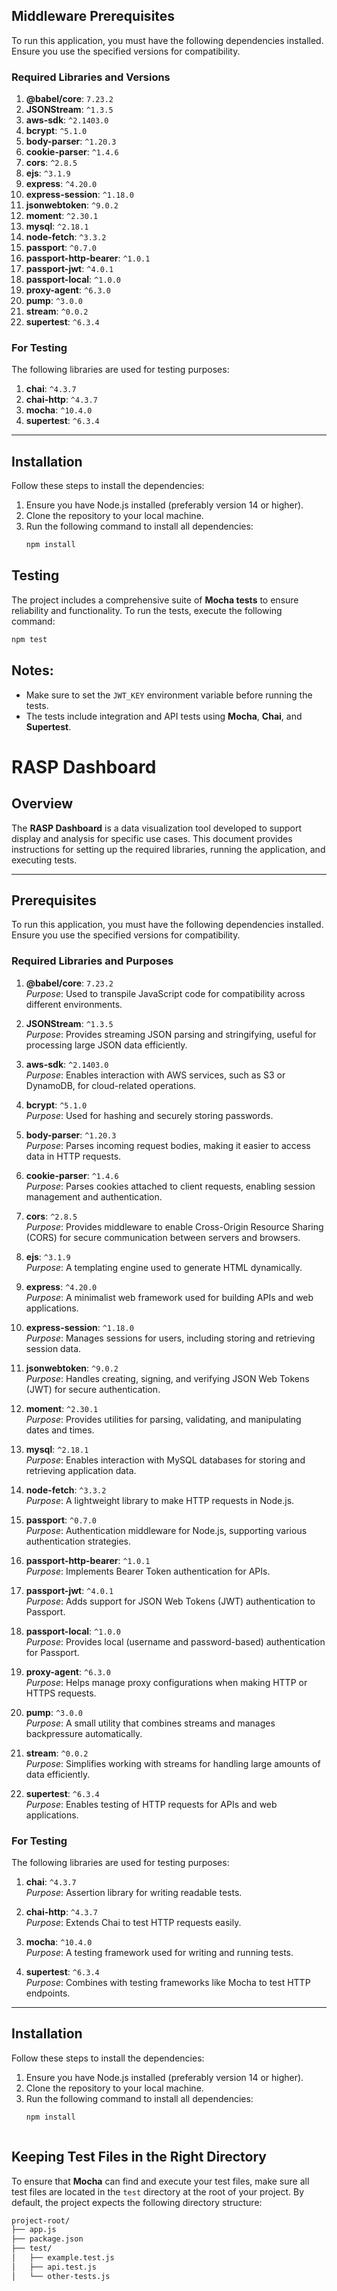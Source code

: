 

## Middleware Prerequisites
To run this application, you must have the following dependencies installed. Ensure you use the specified versions for compatibility.

### Required Libraries and Versions

1. **@babel/core**: `7.23.2`
2. **JSONStream**: `^1.3.5`
3. **aws-sdk**: `^2.1403.0`
4. **bcrypt**: `^5.1.0`
5. **body-parser**: `^1.20.3`
6. **cookie-parser**: `^1.4.6`
7. **cors**: `^2.8.5`
8. **ejs**: `^3.1.9`
9. **express**: `^4.20.0`
10. **express-session**: `^1.18.0`
11. **jsonwebtoken**: `^9.0.2`
12. **moment**: `^2.30.1`
13. **mysql**: `^2.18.1`
14. **node-fetch**: `^3.3.2`
15. **passport**: `^0.7.0`
16. **passport-http-bearer**: `^1.0.1`
17. **passport-jwt**: `^4.0.1`
18. **passport-local**: `^1.0.0`
19. **proxy-agent**: `^6.3.0`
20. **pump**: `^3.0.0`
21. **stream**: `^0.0.2`
22. **supertest**: `^6.3.4`

### For Testing
The following libraries are used for testing purposes:
1. **chai**: `^4.3.7`
2. **chai-http**: `^4.3.7`
3. **mocha**: `^10.4.0`
4. **supertest**: `^6.3.4`

---

## Installation

Follow these steps to install the dependencies:

1. Ensure you have Node.js installed (preferably version 14 or higher).
2. Clone the repository to your local machine.
3. Run the following command to install all dependencies:
   ```bash
   npm install

## Testing

The project includes a comprehensive suite of **Mocha tests** to ensure reliability and functionality. To run the tests, execute the following command:

```bash
npm test
```


## Notes:
- Make sure to set the `JWT_KEY` environment variable before running the tests.
- The tests include integration and API tests using **Mocha**, **Chai**, and **Supertest**.



# RASP Dashboard

## Overview
The **RASP Dashboard** is a data visualization tool developed to support display and analysis for specific use cases. This document provides instructions for setting up the required libraries, running the application, and executing tests.

---

## Prerequisites
To run this application, you must have the following dependencies installed. Ensure you use the specified versions for compatibility.

### Required Libraries and Purposes

1. **@babel/core**: `7.23.2`  
   *Purpose*: Used to transpile JavaScript code for compatibility across different environments.

2. **JSONStream**: `^1.3.5`  
   *Purpose*: Provides streaming JSON parsing and stringifying, useful for processing large JSON data efficiently.

3. **aws-sdk**: `^2.1403.0`  
   *Purpose*: Enables interaction with AWS services, such as S3 or DynamoDB, for cloud-related operations.

4. **bcrypt**: `^5.1.0`  
   *Purpose*: Used for hashing and securely storing passwords.

5. **body-parser**: `^1.20.3`  
   *Purpose*: Parses incoming request bodies, making it easier to access data in HTTP requests.

6. **cookie-parser**: `^1.4.6`  
   *Purpose*: Parses cookies attached to client requests, enabling session management and authentication.

7. **cors**: `^2.8.5`  
   *Purpose*: Provides middleware to enable Cross-Origin Resource Sharing (CORS) for secure communication between servers and browsers.

8. **ejs**: `^3.1.9`  
   *Purpose*: A templating engine used to generate HTML dynamically.

9. **express**: `^4.20.0`  
   *Purpose*: A minimalist web framework used for building APIs and web applications.

10. **express-session**: `^1.18.0`  
    *Purpose*: Manages sessions for users, including storing and retrieving session data.

11. **jsonwebtoken**: `^9.0.2`  
    *Purpose*: Handles creating, signing, and verifying JSON Web Tokens (JWT) for secure authentication.

12. **moment**: `^2.30.1`  
    *Purpose*: Provides utilities for parsing, validating, and manipulating dates and times.

13. **mysql**: `^2.18.1`  
    *Purpose*: Enables interaction with MySQL databases for storing and retrieving application data.

14. **node-fetch**: `^3.3.2`  
    *Purpose*: A lightweight library to make HTTP requests in Node.js.

15. **passport**: `^0.7.0`  
    *Purpose*: Authentication middleware for Node.js, supporting various authentication strategies.

16. **passport-http-bearer**: `^1.0.1`  
    *Purpose*: Implements Bearer Token authentication for APIs.

17. **passport-jwt**: `^4.0.1`  
    *Purpose*: Adds support for JSON Web Tokens (JWT) authentication to Passport.

18. **passport-local**: `^1.0.0`  
    *Purpose*: Provides local (username and password-based) authentication for Passport.

19. **proxy-agent**: `^6.3.0`  
    *Purpose*: Helps manage proxy configurations when making HTTP or HTTPS requests.

20. **pump**: `^3.0.0`  
    *Purpose*: A small utility that combines streams and manages backpressure automatically.

21. **stream**: `^0.0.2`  
    *Purpose*: Simplifies working with streams for handling large amounts of data efficiently.

22. **supertest**: `^6.3.4`  
    *Purpose*: Enables testing of HTTP requests for APIs and web applications.

### For Testing
The following libraries are used for testing purposes:

1. **chai**: `^4.3.7`  
   *Purpose*: Assertion library for writing readable tests.

2. **chai-http**: `^4.3.7`  
   *Purpose*: Extends Chai to test HTTP requests easily.

3. **mocha**: `^10.4.0`  
   *Purpose*: A testing framework used for writing and running tests.

4. **supertest**: `^6.3.4`  
   *Purpose*: Combines with testing frameworks like Mocha to test HTTP endpoints.

---

## Installation

Follow these steps to install the dependencies:

1. Ensure you have Node.js installed (preferably version 14 or higher).
2. Clone the repository to your local machine.
3. Run the following command to install all dependencies:
   ```bash
   npm install



## Keeping Test Files in the Right Directory

To ensure that **Mocha** can find and execute your test files, make sure all test files are located in the `test` directory at the root of your project. By default, the project expects the following directory structure:

```bash
project-root/
├── app.js
├── package.json
├── test/
│   ├── example.test.js
│   ├── api.test.js
│   └── other-tests.js
